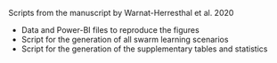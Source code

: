 Scripts from the manuscript by Warnat-Herresthal et al. 2020

- Data and Power-BI files to reproduce the figures
- Script for the generation of all swarm learning scenarios  
- Script for the generation of the supplementary tables and statistics